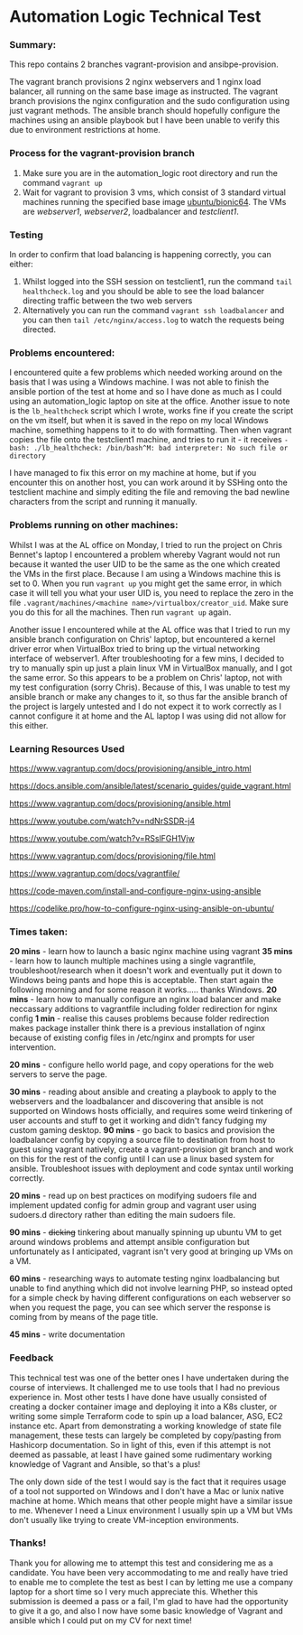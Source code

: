 # Automation Logic Technical Test



### Summary:

This repo contains 2 branches vagrant-provision and ansibpe-provision. 

The vagrant branch provisions 2 nginx webservers and 1 nginx load balancer, all running on the same base image as instructed. The vagrant branch provisions the nginx configuration and the sudo configuration using just vagrant methods. The ansible branch should hopefully configure the machines using an ansible playbook but I have been unable to verify this due to environment restrictions at home. 

### Process for the vagrant-provision branch

1. Make sure you are in the automation_logic root directory and run the command `vagrant up` 
2. Wait for vagrant to provision 3 vms, which consist of 3 standard virtual machines running the specified base image <u>ubuntu/bionic64</u>. The VMs are *webserver1*, *webserver2*, loadbalancer and *testclient1*.

### Testing

In order to confirm that load balancing is happening correctly, you can either:

1. Whilst logged into the SSH session on testclient1, run the command `tail healthcheck.log` and you should be able to see the load balancer directing traffic between the two web servers
2. Alternatively you can run the command `vagrant ssh loadbalancer` and you can then `tail /etc/nginx/access.log` to watch the requests being directed.

### Problems encountered:

I encountered quite a few problems which needed working around on the basis that I was using a Windows machine. I was not able to finish the ansible portion of the test at home and so I have done as much as I could using an automation_logic laptop on site at the office. Another issue to note is the `lb_healthcheck` script which I wrote, works fine if you create the script on the vm itself, but when it is saved in the repo on my local Windows machine, something happens to it to do with formatting. Then when vagrant copies the file onto the testclient1 machine, and tries to run it - it receives `-bash: ./lb_healthcheck: /bin/bash^M: bad interpreter: No such file or directory`

I have managed to fix this error on my machine at home, but if you encounter this on another host, you can work around it by SSHing onto the testclient machine and simply editing the file and removing the bad newline characters from the script and running it manually. 

### Problems running on other machines:

Whilst I was at the AL office on Monday, I tried to run the project on Chris Bennet's laptop I encountered a problem whereby Vagrant would not run because it wanted the user UID to be the same as the one which created the VMs in the first place. Because I am using a Windows machine this is set to 0. When you run `vagrant up` you might get the same error, in which case it will tell you what your user UID is, you need to replace the zero in the file `.vagrant/machines/<machine name>/virtualbox/creator_uid`. Make sure you do this for all the machines. Then run `vagrant up` again.

Another issue I encountered while at the AL office was that I tried to run my ansible branch configuration on Chris' laptop, but encountered a kernel driver error when VirtualBox tried to bring up the virtual networking interface of webserver1. After troubleshooting for a few mins, I decided to try to manually spin up just a plain linux VM in VirtualBox manually, and I got the same error. So this appears to be a problem on Chris' laptop, not with my test configuration (sorry Chris). Because of this, I was unable to test my ansible branch or make any changes to it, so thus far the ansible branch of the project is largely untested and I do not expect it to work correctly as I cannot configure it at home and the AL laptop I was using did not allow for this either.



### Learning Resources Used

https://www.vagrantup.com/docs/provisioning/ansible_intro.html

https://docs.ansible.com/ansible/latest/scenario_guides/guide_vagrant.html

https://www.vagrantup.com/docs/provisioning/ansible.html

https://www.youtube.com/watch?v=ndNrSSDR-j4

https://www.youtube.com/watch?v=RSslFGH1Vjw

https://www.vagrantup.com/docs/provisioning/file.html

https://www.vagrantup.com/docs/vagrantfile/

https://code-maven.com/install-and-configure-nginx-using-ansible

https://codelike.pro/how-to-configure-nginx-using-ansible-on-ubuntu/

### Times taken:

**20 mins** - learn how to launch a basic nginx machine using vagrant
**35 mins** - learn how to launch multiple machines using a single vagrantfile, troubleshoot/research when it doesn't work and eventually put it down to Windows being pants and hope this is acceptable. Then start again the following morning and for some reason it works..... thanks Windows.
**20 mins** - learn how to manually configure an nginx load balancer and make neccassary additions to vagrantfile including folder redirection for nginx config
**1 min** - realise this causes problems because folder redirection makes package installer think there is a previous installation of nginx because of existing config files in /etc/nginx and prompts for user intervention.

**20 mins** - configure hello world page, and copy operations for the web servers to serve the page.

**30 mins** - reading about ansible and creating a playbook to apply to the webservers and the loadbalancer and discovering that ansible is not supported on Windows hosts officially, and requires some weird tinkering of user accounts and stuff to get it working and didn't fancy fudging my custom gaming desktop.
**90 mins** - go back to basics and provision the loadbalancer config by copying a source file to destination from host to guest using vagrant natively, create a vagrant-provision git branch and work on this for the rest of the config until I can use a linux based system for ansible. Troubleshoot issues with deployment and code syntax until working correctly.

**20 mins** - read up on best practices on modifying sudoers file and implement updated config for admin group and vagrant user using sudoers.d directory rather than editing the main sudoers file.

**90 mins** - ~~dicking~~ tinkering about manually spinning up ubuntu VM to get around windows problems and attempt ansible configuration but unfortunately as I anticipated, vagrant isn't very good at bringing up VMs on a VM.

**60 mins** - researching ways to automate testing nginx loadbalancing but unable to find anything which did not involve learning PHP, so instead opted for a simple check by having different configurations on each webserver so when you request the page, you can see which server the response is coming from by means of the page title.

**45 mins** - write documentation

### Feedback

This technical test was one of the better ones I have undertaken during the course of interviews. It challenged me to use tools that I had no previous experience in. Most other tests I have done have usually consisted of creating a docker container image and deploying it into a K8s cluster, or writing some simple Terraform code to spin up a load balancer, ASG, EC2 instance etc. Apart from demonstrating a working knowledge of state file management, these tests can largely be completed by copy/pasting from Hashicorp documentation. So in light of this, even if this attempt is not deemed as passable, at least I have gained some rudimentary working knowledge of Vagrant and Ansible, so that's a plus!

The only down side of the test I would say is the fact that it requires usage of a tool not supported on Windows and I don't have a Mac or lunix native machine at home. Which means that other people might have a similar issue to me. Whenever I need a Linux environment I usually spin up a VM but VMs don't usually like trying to create VM-inception environments. 

### Thanks!

Thank you for allowing me to attempt this test and considering me as a candidate. You have been very accommodating to me and really have tried to enable me to complete the test as best I can by letting me use a company laptop for a short time so I very much appreciate this. Whether this submission is deemed a pass or a fail, I'm glad to have had the opportunity to give it a go, and also I now have some basic knowledge of Vagrant and ansible which I could put on my CV for next time!